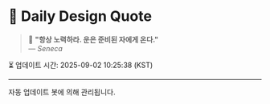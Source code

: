 
# 📘 Daily Design Quote

> 💬 **"항상 노력하라. 운은 준비된 자에게 온다."**  
> — *Seneca*

⏳ 업데이트 시간: 2025-09-02 10:25:38 (KST)

---

자동 업데이트 봇에 의해 관리됩니다.
